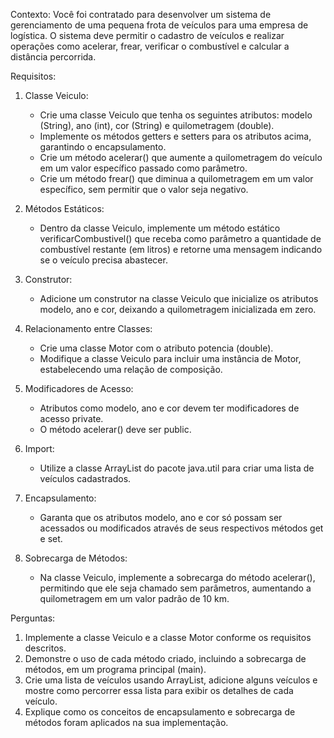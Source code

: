 Contexto: Você foi contratado para desenvolver um sistema de gerenciamento de uma pequena frota de veículos para uma empresa de logística. O sistema deve permitir o cadastro de veículos e realizar operações como acelerar, frear, verificar o combustível e calcular a distância percorrida.

Requisitos:
1. Classe Veiculo:
    - Crie uma classe Veiculo que tenha os seguintes atributos: modelo (String), ano (int), cor (String) e quilometragem (double).
    - Implemente os métodos getters e setters para os atributos acima, garantindo o encapsulamento.
    - Crie um método acelerar() que aumente a quilometragem do veículo em um valor específico passado como parâmetro.
    - Crie um método frear() que diminua a quilometragem em um valor específico, sem permitir que o valor seja negativo.

2. Métodos Estáticos:
    - Dentro da classe Veiculo, implemente um método estático verificarCombustivel() que receba como parâmetro a quantidade de combustível restante (em litros) e retorne uma mensagem indicando se o veículo precisa abastecer.

3. Construtor:
    - Adicione um construtor na classe Veiculo que inicialize os atributos modelo, ano e cor, deixando a quilometragem inicializada em zero.

4. Relacionamento entre Classes:
    - Crie uma classe Motor com o atributo potencia (double).
    - Modifique a classe Veiculo para incluir uma instância de Motor, estabelecendo uma relação de composição.

5. Modificadores de Acesso:
    - Atributos como modelo, ano e cor devem ter modificadores de acesso private.
    - O método acelerar() deve ser public.

6. Import:
    - Utilize a classe ArrayList do pacote java.util para criar uma lista de veículos cadastrados.

7. Encapsulamento:
    - Garanta que os atributos modelo, ano e cor só possam ser acessados ou modificados através de seus respectivos métodos get e set.

8. Sobrecarga de Métodos:
    - Na classe Veiculo, implemente a sobrecarga do método acelerar(), permitindo que ele seja chamado sem parâmetros, aumentando a quilometragem em um valor padrão de 10 km.

Perguntas:
1. Implemente a classe Veiculo e a classe Motor conforme os requisitos descritos.
2. Demonstre o uso de cada método criado, incluindo a sobrecarga de métodos, em um programa principal (main).
3. Crie uma lista de veículos usando ArrayList, adicione alguns veículos e mostre como percorrer essa lista para exibir os detalhes de cada veículo.
4. Explique como os conceitos de encapsulamento e sobrecarga de métodos foram aplicados na sua implementação.